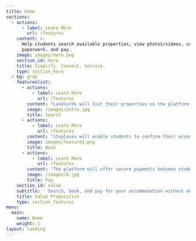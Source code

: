 ```yaml
---
title: Home
sections:
  - actions:
      - label: Learn More
        url: /features
    content: >-
      Help students search available properties, view photos/videos, complete
      paperwork, and pay.
    image: images/hero.png
    section_id: hero
    title: Simplify. Connect. Service.
    type: section_hero
  - bg: gray
    featureslist:
      - actions:
          - label: Learn More
            url: /features
        content: "Landlords will list their properties on the platform and stuplaces team will verify those to ensure genuineness of photos/videos and safety of environment. With all valid properties listed on the portal, students can easily search accommodations in any part of the destination country through few clicks. They can compare the properties and rates easily and take a decision based on the requirements.\r\n\n* Search and View properties\r\n* Compare properties and rates"
        image: /images/intro.jpg
        title: Search
      - actions:
          - label: Learn More
            url: /features
        content: "Stuplaces will enable students to confirm their accommodation with one click. Both parties will be able to sign lease agreement online without any in-person meetings – which helps in saving time and effort. In case of any issues, stuplaces customer service will look into the problem right away and provide resolution. This way, all communication and confirmation will happen within stuplaces without leaving the platform.\r\n\n* Sign lease agreement\r\n* Customer support"
        image: images/feature2.png
        title: Book
      - actions:
          - label: Learn More
            url: /features
        content: "The platform will offer secure payments between students and property owners. Students can easily pay security deposit and monthly rent using the service. In case of any problems in accommodation, stuplaces will freeze any further payments until the landlord resolves that. Multiple modes of payment will be offered such as credit, debit, interact, Apple pay etc.\r\n\n* Single click payment\r\n* Mutiple modes of payment"
        image: /images/8.jpg
        title: Pay
    section_id: value
    subtitle: ' Search, book, and pay for your accommodation without any hassle.'
    title: Value Proposition
    type: section_features
menu:
  main:
    name: Home
    weight: 1
layout: landing
---
```



